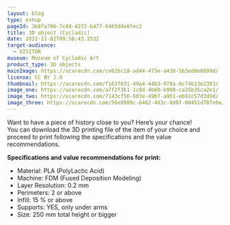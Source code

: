 ```yaml
---
layout: blog
type: eshop
pageId: 3b8fa706-7cd4-4272-b477-6465d4e6fec2
title: 3D object (Cycladic)
date: 2022-11-02T09:58:43.253Z
target-audience:
  - VISITOR
museum: Museum of Cycladic Art
product_type: 3D objects
mainImage: https://ucarecdn.com/ce62bc18-ad44-475e-a430-5b3ed0e0899d/
license: CC BY 2.0
thumbnail: https://ucarecdn.com/f163f631-49a4-44b3-978a-6c74b13e2303/
image_one: https://ucarecdn.com/a7f2f3b1-1c8d-4b69-b908-ca35b35ca2e1/
image_two: https://ucarecdn.com/7143cf56-603e-49b7-a951-eb92c57d3d9d/
image_three: https://ucarecdn.com/56e8989c-6462-4d3c-8d8f-08451d78fe0e/
---
```

Want to have a piece of history close to you?  Here’s your chance! <br/>
You can download the 3D printing file of the item of your choice and proceed to print following the specifications and the value recommendations. <br/>

**Specifications and value recommendations for print:**
* Material: PLA (PolyLactic Acid)
* Machine: FDM (Fused Deposition Modeling)
* Layer Resolution: 0.2 mm
* Perimeters: 2 or above
* Infill: 15 % or above
* Supports: YES, only under arms
* Size: 250 mm total height or bigger
